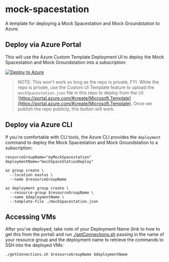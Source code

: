 # mock-spacestation

A template for deploying a Mock Spacestation and Mock Groundstation to Azure.

## Deploy via Azure Portal

This will use the Azure Custom Template Deployment UI to deploy the Mock Spacestation and Mock Groundstation into a subscription:

[![Deploy to Azure](https://aka.ms/deploytoazurebutton)](https://portal.azure.com/#create/Microsoft.Template/uri/https%3A%2F%2Fraw.githubusercontent.com%2Fglennmusa%2Fmock-spacestation%2Fmain%2FmockSpacestation.json)

> NOTE: This won't work so long as the repo is private, FYI. While the repo is private, use the Custom UI Template feature to upload the `mockSpacestation.json` file in this repo to deploy from the UI: [https://portal.azure.com/#create/Microsoft.Template](https://portal.azure.com/#create/Microsoft.Template). Once we publish the repo publicly, this button will work.

## Deploy via Azure CLI

If you're comfortable with CLI tools, the Azure CLI provides the `deployment` command to deploy the Mock Spacestation and Mock Groundstation to a subscription:

```plaintext
resourceGroupName="myMockSpacestation"
deploymentName="mockSpaceStationDeploy"

az group create \
  --location eastus \
  --name $resourceGroupName

az deployment group create \
  --resource-group $resourceGroupName \
  --name $deploymentName \
  --template-file ./mockSpacestation.json
```

## Accessing VMs

After you've deployed, take note of your Deployment Name (link to how to get this from the portal) and run [./getConnections.sh](./getConnections.sh) passing in the name of your resource group and the deployment name to retrieve the commands to SSH into the deployed VMs:

```plaintext
./getConnections.sh $resourceGroupName $deploymentName
```
